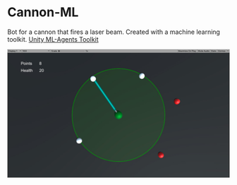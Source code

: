 # Cannon-ML

Bot for a cannon that fires a laser beam. Created with a machine learning toolkit. [Unity ML-Agents Toolkit](https://github.com/Unity-Technologies/ml-agents)

![Screenshot](Screenshot.jpg)
